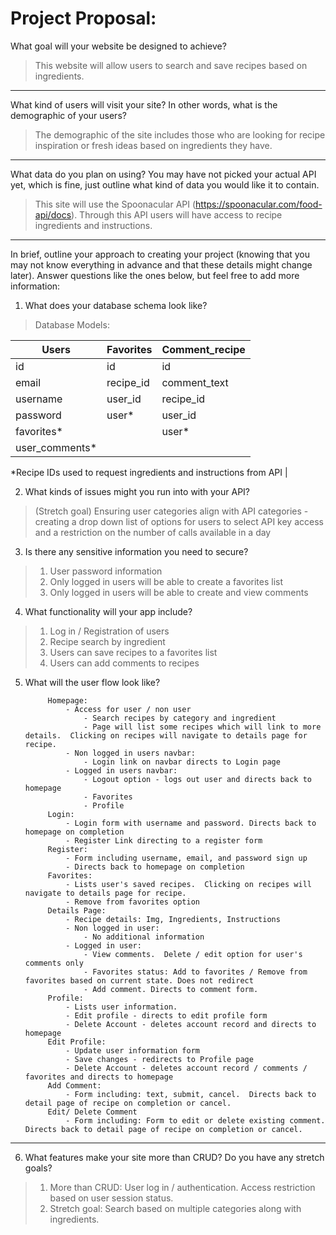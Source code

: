 # Project Proposal:

What goal will your website be designed to achieve?

  >This website will allow users to search and save recipes based on ingredients.
----

What kind of users will visit your site? In other words, what is the demographic of your users?

  >The demographic of the site includes those who are looking for recipe inspiration or fresh ideas based on ingredients they have.
----
What data do you plan on using? You may have not picked your actual API yet, which is fine, just outline what kind of data you would like it to contain.

  >This site will use the Spoonacular API (https://spoonacular.com/food-api/docs).  Through this API users will have access to recipe ingredients and instructions.
----

In brief, outline your approach to creating your project (knowing that you may not know everything in advance and that these details might change later). Answer questions like the ones below, but feel free to add more information:
1. What does your database schema look like?
            
 >Database Models:

   | Users          | Favorites  | Comment_recipe |
   | -------------  |----------  |-------------   |
   | id             | id         |id              |
   | email          | recipe_id  |comment_text    |
   | username       | user_id    |recipe_id       |
   | password       | user*      |user_id         |
   | favorites*     |            |user*           |
   | user_comments* |            |                |       
   
 *Recipe IDs used to request ingredients and instructions from API |

2. What kinds of issues might you run into with your API?

  >(Stretch goal) Ensuring user categories align with API categories - creating a drop down list of options for users to select
  > API key access and a restriction on the number of calls available in a day

3. Is there any sensitive information you need to secure?
  >1. User password information
  >1. Only logged in users will be able to create a favorites list
  >1. Only logged in users will be able to create and view comments

4. What functionality will your app include?
  >1. Log in / Registration of users
  >1. Recipe search by ingredient
  >1. Users can save recipes to a favorites list
  >1. Users can add comments to recipes

5. What will the user flow look like?

            Homepage:
                - Access for user / non user
                    - Search recipes by category and ingredient
                    - Page will list some recipes which will link to more details.  Clicking on recipes will navigate to details page for recipe.
                - Non logged in users navbar:
                    - Login link on navbar directs to Login page
                - Logged in users navbar:
                    - Logout option - logs out user and directs back to homepage
                    - Favorites
                    - Profile
            Login:
                - Login form with username and password. Directs back to homepage on completion
                - Register Link directing to a register form
            Register:
                - Form including username, email, and password sign up
                - Directs back to homepage on completion
            Favorites:
                - Lists user's saved recipes.  Clicking on recipes will navigate to details page for recipe.
                - Remove from favorites option
            Details Page:
                - Recipe details: Img, Ingredients, Instructions
                - Non logged in user:
                    - No additional information
                - Logged in user:
                    - View comments.  Delete / edit option for user's comments only
                    - Favorites status: Add to favorites / Remove from favorites based on current state. Does not redirect
                    - Add comment. Directs to comment form.
            Profile:
                - Lists user information.
                - Edit profile - directs to edit profile form
                - Delete Account - deletes account record and directs to homepage
            Edit Profile:
                - Update user information form
                - Save changes - redirects to Profile page
                - Delete Account - deletes account record / comments / favorites and directs to homepage
            Add Comment:
                - Form including: text, submit, cancel.  Directs back to detail page of recipe on completion or cancel.
            Edit/ Delete Comment
                - Form including: Form to edit or delete existing comment.  Directs back to detail page of recipe on completion or cancel.

----
6. What features make your site more than CRUD? Do you have any stretch goals?

  > 1. More than CRUD: User log in / authentication.  Access restriction based on user session status.
  > 1. Stretch goal: Search based on multiple categories along with ingredients.